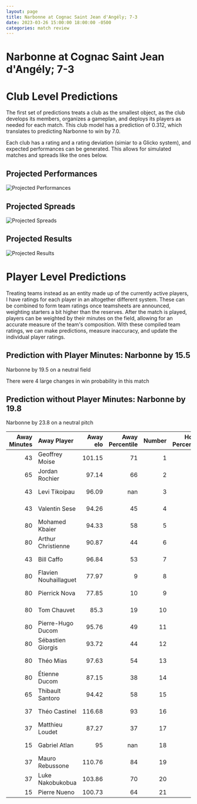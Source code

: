 ```yaml
---  
layout: page  
title: Narbonne at Cognac Saint Jean d'Angély; 7-3  
date: 2023-03-26 15:00:00 18:00:00 -0500  
categories: match review  
---
```

# Narbonne at Cognac Saint Jean d'Angély; 7-3

# Club Level Predictions


The first set of predictions treats a club as the smallest object, as the club develops its members, organizes a gameplan, and deploys its players as needed for each match. This club model has a prediction of 0.312, which translates to predicting Narbonne to win by 7.0.

Each club has a rating and a rating deviation (simiar to a Glicko system), and expected performances can be generated. This allows for simulated matches and spreads like the ones below.
## Projected Performances


![Projected Performances](plots/performances_2023-03-26-CognacSaintJeand'Angély-Narbonne.png)
## Projected Spreads


![Projected Spreads](plots/spreads_2023-03-26-CognacSaintJeand'Angély-Narbonne.png)
## Projected Results


![Projected Results](plots/resultbar_2023-03-26-CognacSaintJeand'Angély-Narbonne.png)
# Player Level Predictions


Treating teams instead as an entity made up of the currently active players, I have ratings for each player in an altogether different system. These can be combined to form team ratings once teamsheets are announced, weighting starters a bit higher than the reserves. After the match is played, players can be weighted by their minutes on the field, allowing for an accurate measure of the team's composition. With these compiled team ratings, we can make predictions, measure inaccuracy, and update the individual player ratings.
## Prediction with Player Minutes: Narbonne by 15.5


Narbonne by 19.5 on a neutral field

There were 4 large changes in win probability in this match
## Prediction without Player Minutes: Narbonne by 19.8


Narbonne by 23.8 on a neutral pitch



|   Away Minutes | Away Player           |   Away elo |   Away Percentile |   Number |   Home Percentile |   Home elo | Home Player      |   Home Minutes |
|---------------:|:----------------------|-----------:|------------------:|---------:|------------------:|-----------:|:-----------------|---------------:|
|             43 | Geoffrey Moise        |     101.15 |                71 |        1 |                45 |      94.08 | Kevin Tougne     |             80 |
|             65 | Jordan Rochier        |      97.14 |                66 |        2 |                11 |      79.43 | Paul Sauzaret    |             80 |
|             43 | Levi Tikoipau         |      96.09 |               nan |        3 |                36 |      91.3  | Maxime Gau       |             80 |
|             43 | Valentin Sese         |      94.26 |                45 |        4 |                 0 |      46.71 | Utu Maninoa      |             75 |
|             80 | Mohamed Kbaier        |      94.33 |                58 |        5 |                 1 |      50.26 | Clément Praud    |             80 |
|             80 | Arthur Christienne    |      90.87 |                44 |        6 |                25 |      87.82 | Matthieu Thomas  |             80 |
|             43 | Bill Caffo            |      96.84 |                53 |        7 |                 1 |      60.2  | Lucas Gulizzi    |             41 |
|             80 | Flavien Nouhaillaguet |      77.97 |                 9 |        8 |                15 |      82.2  | Filipe Manu      |             80 |
|             80 | Pierrick Nova         |      77.85 |                10 |        9 |                11 |      78.46 | Mathieu Billou   |             75 |
|             80 | Tom Chauvet           |      85.3  |                19 |       10 |                32 |      90.12 | Serafin Bordoli  |             80 |
|             80 | Pierre-Hugo Ducom     |      95.76 |                49 |       11 |                 7 |      73.57 | Eneri Lotawa     |             80 |
|             80 | Sébastien Giorgis     |      93.72 |                44 |       12 |                31 |      89.63 | Henry Tuilagi    |             80 |
|             80 | Théo Mias             |      97.63 |                54 |       13 |                52 |      96.78 | Isimeli Kuruibua |             80 |
|             80 | Étienne Ducom         |      87.15 |                38 |       14 |                18 |      84.57 | Jone Tuva        |             42 |
|             65 | Thibault Santoro      |      94.42 |                58 |       15 |                17 |      82.6  | Dany Antunes     |             80 |
|             37 | Théo Castinel         |     116.68 |                93 |       16 |                 2 |      57.12 | Thomas Toevalu   |              5 |
|             37 | Matthieu Loudet       |      87.27 |                37 |       17 |                72 |     103.81 | Damien Bonnet    |             39 |
|             15 | Gabriel Atlan         |      95    |               nan |       18 |                39 |      92.13 | William Beaudon  |              5 |
|             37 | Mauro Rebussone       |     110.76 |                84 |       19 |                 3 |      62.97 | Vincent Pageneau |             38 |
|             37 | Luke Nakobukobua      |     103.86 |                70 |       20 |               nan |     nan    | nan              |            nan |
|             15 | Pierre Nueno          |     100.73 |                64 |       21 |               nan |     nan    | nan              |            nan |

